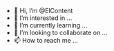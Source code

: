 - 👋 Hi, I’m @ElContent
- 👀 I’m interested in ...
- 🌱 I’m currently learning ...
- 💞️ I’m looking to collaborate on ...
- 📫 How to reach me ...

<!---
ElContent/ElContent is a ✨ special ✨ repository because its `README.md` (this file) appears on your GitHub profile.
You can click the Preview link to take a look at your changes.
--->
